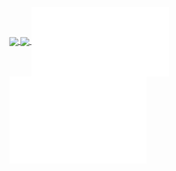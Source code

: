 <a href="https://github.com/grm34">
  <img align="center" width="49%" src="https://github-readme-stats.vercel.app/api?username=grm34&theme=chartreuse-dark&show_icons=true&hide_border=true&count_private=true&include_all_commits=true" />
</a>
<a href="https://github.com/grm34">
  <img align="center" width="49%" src="https://github-readme-streak-stats.herokuapp.com/?user=grm34&theme=chartreuse-dark&hide_border=true&include_all_commits=true&count_private=true" />
</a>
<a href="https://github.com/grm34">
  <img align="center" width="49%" src="./overall.svg" />
</a>
<a href="https://github.com/grm34">
  <img align="center" width="49%" src="./achievements.svg" />
</a>
